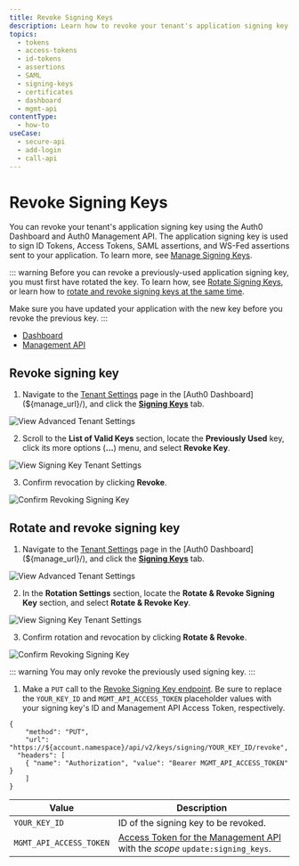```yaml
---
title: Revoke Signing Keys
description: Learn how to revoke your tenant's application signing key using the Auth0 Dashboard and Auth0 Management API. Application signing keys are used to sign ID Tokens, Access Tokens, SAML assertions, and WS-Fed assertions that are sent to your application.
topics:
  - tokens
  - access-tokens
  - id-tokens
  - assertions
  - SAML
  - signing-keys
  - certificates
  - dashboard
  - mgmt-api
contentType:
  - how-to
useCase:
  - secure-api
  - add-login
  - call-api
---
```


# Revoke Signing Keys

You can revoke your tenant's application signing key using the Auth0 Dashboard and Auth0 Management API. The application signing key is used to sign ID Tokens, Access Tokens, SAML assertions, and WS-Fed assertions sent to your application. To learn more, see [Manage Signing Keys](/tokens/guides/manage-signing-keys).

::: warning
Before you can revoke a previously-used application signing key, you must first have rotated the key. To learn how, see [Rotate Signing Keys](/dashboard/guides/tenants/rotate-signing-keys), or learn how to [rotate and revoke signing keys at the same time](/dashboard/guides/tenants/revoke-signing-keys#rotate-and-revoke-signing-key).

Make sure you have updated your application with the new key before you revoke the previous key.
:::

<div class="code-picker">
  <div class="languages-bar">
    <ul>
      <li class="active"><a href="#dashboard" data-toggle="tab">Dashboard</a></li>
      <li><a href="#mgmt-api" data-toggle="tab">Management API</a></li>
    </ul>
  </div>
  <div class="tab-content">
    <div id="dashboard" class="tab-pane active">

## Revoke signing key

1. Navigate to the [Tenant Settings](${manage_url}/#/tenant) page in the [Auth0 Dashboard](${manage_url}/), and click the [**Signing Keys**](${manage_url}/#/tenant/signing_keys) tab.

![View Advanced Tenant Settings](/media/articles/dashboard/tenants/tenant-settings.png)

2. Scroll to the **List of Valid Keys** section, locate the **Previously Used** key, click its more options (**...**) menu, and select **Revoke Key**.

![View Signing Key Tenant Settings](/media/articles/dashboard/tenants/tenant-settings-signing-keys-revoke.png)

3. Confirm revocation by clicking **Revoke**.

![Confirm Revoking Signing Key](/media/articles/dashboard/tenants/tenant-settings-signing-keys-revoke-confirm.png)

## Rotate and revoke signing key

1. Navigate to the [Tenant Settings](${manage_url}/#/tenant) page in the [Auth0 Dashboard](${manage_url}/), and click the [**Signing Keys**](${manage_url}/#/tenant/signing_keys) tab.

![View Advanced Tenant Settings](/media/articles/dashboard/tenants/tenant-settings.png)

2. In the **Rotation Settings** section, locate the **Rotate & Revoke Signing Key** section, and select **Rotate & Revoke Key**.

![View Signing Key Tenant Settings](/media/articles/dashboard/tenants/tenant-settings-signing-keys.png)

3. Confirm rotation and revocation by clicking **Rotate & Revoke**.

![Confirm Revoking Signing Key](/media/articles/dashboard/tenants/tenant-settings-signing-keys-rotate-revoke-confirm.png)
    </div>
    <div id="mgmt-api" class="tab-pane">

::: warning
You may only revoke the previously used signing key.
:::

1. Make a `PUT` call to the [Revoke Signing Key endpoint](/api/management/v2#!/signing_keys/post_signing_key). Be sure to replace the `YOUR_KEY_ID` and `MGMT_API_ACCESS_TOKEN` placeholder values with your signing key's ID and Management API Access Token, respectively.

```har
{
	"method": "PUT",
	"url": "https://${account.namespace}/api/v2/keys/signing/YOUR_KEY_ID/revoke",
  "headers": [
  	{ "name": "Authorization", "value": "Bearer MGMT_API_ACCESS_TOKEN" }
	]
}
```

| **Value** | **Description** |
| - | - |
| `YOUR_KEY_ID` | ID of the signing key to be revoked. |
| `MGMT_API_ACCESS_TOKEN`  | [Access Token for the Management API](/api/management/v2/tokens) with the <dfn data-key="scope">scope</dfn> `update:signing_keys`. |

</div>
  </div>
</div>




